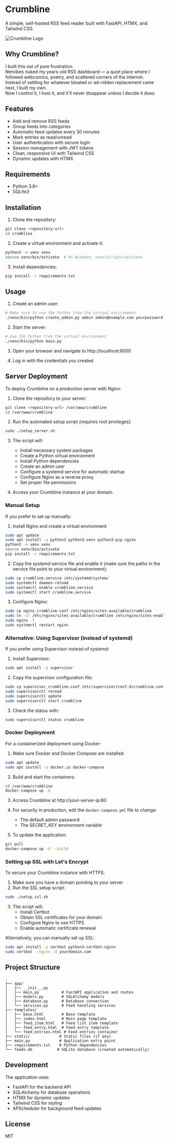 # Crumbline

A simple, self-hosted RSS feed reader built with FastAPI, HTMX, and Tailwind CSS.

![Crumbline Logo](static/images/logo.svg)

## Why Crumbline?

I built this out of pure frustration.  
Netvibes nuked my years-old RSS dashboard — a quiet place where I followed webcomics, poetry, and scattered corners of the internet.  
Instead of settling for whatever bloated or ad-ridden replacement came next, I built my own.  
Now I control it, I host it, and it'll never disappear unless I decide it does.

## Features

- Add and remove RSS feeds
- Group feeds into categories
- Automatic feed updates every 30 minutes
- Mark entries as read/unread
- User authentication with secure login
- Session management with JWT tokens
- Clean, responsive UI with Tailwind CSS
- Dynamic updates with HTMX

## Requirements

- Python 3.8+
- SQLite3

## Installation

1. Clone the repository:
```bash
git clone <repository-url>
cd crumbline
```

2. Create a virtual environment and activate it:
```bash
python3 -m venv venv
source venv/bin/activate  # On Windows: venv\Scripts\activate
```

3. Install dependencies:
```bash
pip install -r requirements.txt
```

## Usage

1. Create an admin user:
```bash
# Make sure to use the Python from the virtual environment
./venv/bin/python create_admin.py admin admin@example.com yourpassword
```

2. Start the server:
```bash
# Use the Python from the virtual environment
./venv/bin/python main.py
```

3. Open your browser and navigate to http://localhost:8000

4. Log in with the credentials you created

## Server Deployment

To deploy Crumbline on a production server with Nginx:

1. Clone the repository to your server:
```bash
git clone <repository-url> /var/www/crumbline
cd /var/www/crumbline
```

2. Run the automated setup script (requires root privileges):
```bash
sudo ./setup_server.sh
```

3. The script will:
   - Install necessary system packages
   - Create a Python virtual environment
   - Install Python dependencies
   - Create an admin user
   - Configure a systemd service for automatic startup
   - Configure Nginx as a reverse proxy
   - Set proper file permissions

4. Access your Crumbline instance at your domain.

### Manual Setup

If you prefer to set up manually:

1. Install Nginx and create a virtual environment
```bash
sudo apt update
sudo apt install -y python3 python3-venv python3-pip nginx
python3 -m venv venv
source venv/bin/activate
pip install -r requirements.txt
```

2. Copy the systemd service file and enable it (make sure the paths in the service file point to your virtual environment):
```bash
sudo cp crumbline.service /etc/systemd/system/
sudo systemctl daemon-reload
sudo systemctl enable crumbline.service
sudo systemctl start crumbline.service
```

3. Configure Nginx:
```bash
sudo cp nginx_crumbline.conf /etc/nginx/sites-available/crumbline
sudo ln -sf /etc/nginx/sites-available/crumbline /etc/nginx/sites-enabled/
sudo nginx -t
sudo systemctl restart nginx
```

### Alternative: Using Supervisor (instead of systemd)

If you prefer using Supervisor instead of systemd:

1. Install Supervisor:
```bash
sudo apt install -y supervisor
```

2. Copy the supervisor configuration file:
```bash
sudo cp supervisor_crumbline.conf /etc/supervisor/conf.d/crumbline.conf
sudo supervisorctl reread
sudo supervisorctl update
sudo supervisorctl start crumbline
```

3. Check the status with:
```bash
sudo supervisorctl status crumbline
```

### Docker Deployment

For a containerized deployment using Docker:

1. Make sure Docker and Docker Compose are installed:
```bash
sudo apt update
sudo apt install -y docker.io docker-compose
```

2. Build and start the containers:
```bash
cd /var/www/crumbline
docker-compose up -d
```

3. Access Crumbline at http://your-server-ip:80

4. For security in production, edit the `docker-compose.yml` file to change:
   - The default admin password
   - The SECRET_KEY environment variable

5. To update the application:
```bash
git pull
docker-compose up -d --build
```

### Setting up SSL with Let's Encrypt

To secure your Crumbline instance with HTTPS:

1. Make sure you have a domain pointing to your server
2. Run the SSL setup script:

```bash
sudo ./setup_ssl.sh
```

3. The script will:
   - Install Certbot
   - Obtain SSL certificates for your domain
   - Configure Nginx to use HTTPS
   - Enable automatic certificate renewal

Alternatively, you can manually set up SSL:

```bash
sudo apt install -y certbot python3-certbot-nginx
sudo certbot --nginx -d yourdomain.com
```

## Project Structure

```
.
├── app/
│   ├── __init__.py
│   ├── main.py          # FastAPI application and routes
│   ├── models.py        # SQLAlchemy models
│   ├── database.py      # Database connection
│   └── services.py      # Feed handling services
├── templates/
│   ├── base.html        # Base template
│   ├── index.html       # Main page template
│   ├── feed_item.html   # Feed list item template
│   ├── feed_entry.html  # Feed entry template
│   └── feed_entries.html # Feed entries container
├── static/             # Static files (if any)
├── main.py             # Application entry point
├── requirements.txt    # Python dependencies
└── feeds.db           # SQLite database (created automatically)
```

## Development

The application uses:
- FastAPI for the backend API
- SQLAlchemy for database operations
- HTMX for dynamic updates
- Tailwind CSS for styling
- APScheduler for background feed updates

## License

MIT